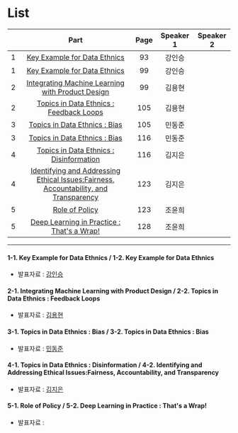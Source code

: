 # List
| | Part | Page | Speaker 1 | Speaker 2 |
|:-:|:-----:|:----:|:---------:|:---------:|
|1|[Key Example for Data Ethnics](#1-1)|93|강인승| |
|1|[Key Example for Data Ethnics](#1-2)|99|강인승| |
|2|[Integrating Machine Learning with Product Design](#2-1)|99|김용현| |
|2|[Topics in Data Ethnics : Feedback Loops](#2-2)|105|김용현| |
|3|[Topics in Data Ethnics : Bias](#3-1)|105|민동준| |
|3|[Topics in Data Ethnics : Bias](#3-2)|116|민동준| |
|4|[Topics in Data Ethnics : Disinformation](#4-1)|116|김지은| |
|4|[Identifying and Addressing Ethical Issues:Fairness, Accountability, and Transparency](#4-2)|123|김지은| |
|5|[Role of Policy](#5-1)|123|조윤희| |
|5|[Deep Learning in Practice : That's a Wrap!](#5-2)|128|조윤희| |



---

<div id="1-1"></div>
<div id="1-2"></div>

#### 1-1. Key Example for Data Ethnics / 1-2. Key Example for Data Ethnics
* 발표자료 : [강인승](3rd_Week_Tue_01_강인승.pdf)

    

<div id="2-1"></div>
<div id="2-2"></div>
    
#### 2-1. Integrating Machine Learning with Product Design / 2-2. Topics in Data Ethnics : Feedback Loops
* 발표자료 : [김용현]()
    


<div id="3-1"></div>
<div id="3-2"></div>

#### 3-1. Topics in Data Ethnics : Bias / 3-2. Topics in Data Ethnics : Bias
* 발표자료 : [민동준](3rd_Week_Tue_03_민동준.pdf)
    




<div id="4-1"></div>
<div id="4-2"></div>

#### 4-1. Topics in Data Ethnics : Disinformation / 4-2. Identifying and Addressing Ethical Issues:Fairness, Accountability, and Transparency
* 발표자료 : [김지은]()
    




<div id="5-1"></div>
<div id="5-2"></div>

#### 5-1. Role of Policy / 5-2. Deep Learning in Practice : That's a Wrap!
* 발표자료 : [ ]()
  
